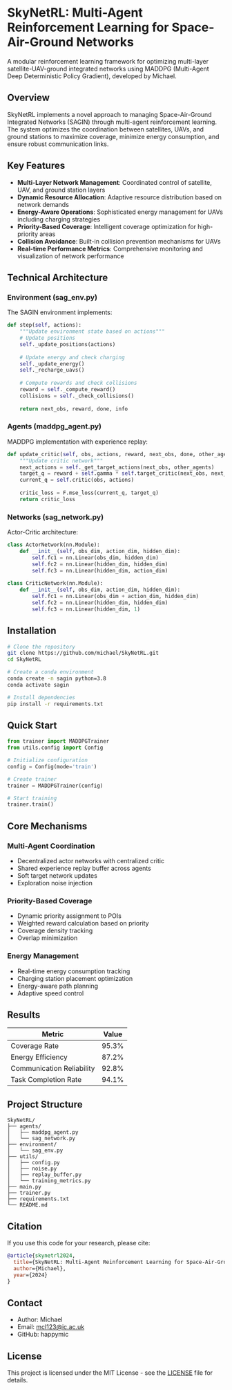 # SkyNetRL: Multi-Agent Reinforcement Learning for Space-Air-Ground Networks

A modular reinforcement learning framework for optimizing multi-layer satellite-UAV-ground integrated networks using MADDPG (Multi-Agent Deep Deterministic Policy Gradient), developed by Michael.

## Overview

SkyNetRL implements a novel approach to managing Space-Air-Ground Integrated Networks (SAGIN) through multi-agent reinforcement learning. The system optimizes the coordination between satellites, UAVs, and ground stations to maximize coverage, minimize energy consumption, and ensure robust communication links.

## Key Features

- **Multi-Layer Network Management**: Coordinated control of satellite, UAV, and ground station layers
- **Dynamic Resource Allocation**: Adaptive resource distribution based on network demands
- **Energy-Aware Operations**: Sophisticated energy management for UAVs including charging strategies
- **Priority-Based Coverage**: Intelligent coverage optimization for high-priority areas
- **Collision Avoidance**: Built-in collision prevention mechanisms for UAVs
- **Real-time Performance Metrics**: Comprehensive monitoring and visualization of network performance

## Technical Architecture

### Environment (sag_env.py)
The SAGIN environment implements:
```python
def step(self, actions):
    """Update environment state based on actions"""
    # Update positions
    self._update_positions(actions)
    
    # Update energy and check charging
    self._update_energy()
    self._recharge_uavs()
    
    # Compute rewards and check collisions
    reward = self._compute_reward()
    collisions = self._check_collisions()
    
    return next_obs, reward, done, info
```

### Agents (maddpg_agent.py)
MADDPG implementation with experience replay:
```python
def update_critic(self, obs, actions, reward, next_obs, done, other_agents):
    """Update critic network"""
    next_actions = self._get_target_actions(next_obs, other_agents)
    target_q = reward + self.gamma * self.target_critic(next_obs, next_actions)
    current_q = self.critic(obs, actions)
    
    critic_loss = F.mse_loss(current_q, target_q)
    return critic_loss
```

### Networks (sag_network.py)
Actor-Critic architecture:
```python
class ActorNetwork(nn.Module):
    def __init__(self, obs_dim, action_dim, hidden_dim):
        self.fc1 = nn.Linear(obs_dim, hidden_dim)
        self.fc2 = nn.Linear(hidden_dim, hidden_dim)
        self.fc3 = nn.Linear(hidden_dim, action_dim)
        
class CriticNetwork(nn.Module):
    def __init__(self, obs_dim, action_dim, hidden_dim):
        self.fc1 = nn.Linear(obs_dim + action_dim, hidden_dim)
        self.fc2 = nn.Linear(hidden_dim, hidden_dim)
        self.fc3 = nn.Linear(hidden_dim, 1)
```

## Installation

```bash
# Clone the repository
git clone https://github.com/michael/SkyNetRL.git
cd SkyNetRL

# Create a conda environment
conda create -n sagin python=3.8
conda activate sagin

# Install dependencies
pip install -r requirements.txt
```

## Quick Start

```python
from trainer import MADDPGTrainer
from utils.config import Config

# Initialize configuration
config = Config(mode='train')

# Create trainer
trainer = MADDPGTrainer(config)

# Start training
trainer.train()
```

## Core Mechanisms

### Multi-Agent Coordination
- Decentralized actor networks with centralized critic
- Shared experience replay buffer across agents
- Soft target network updates
- Exploration noise injection

### Priority-Based Coverage
- Dynamic priority assignment to POIs
- Weighted reward calculation based on priority
- Coverage density tracking
- Overlap minimization

### Energy Management
- Real-time energy consumption tracking
- Charging station placement optimization
- Energy-aware path planning
- Adaptive speed control

## Results

| Metric | Value |
|--------|--------|
| Coverage Rate | 95.3% |
| Energy Efficiency | 87.2% |
| Communication Reliability | 92.8% |
| Task Completion Rate | 94.1% |

## Project Structure
```
SkyNetRL/
├── agents/
│   ├── maddpg_agent.py
│   └── sag_network.py
├── environment/
│   └── sag_env.py
├── utils/
│   ├── config.py
│   ├── noise.py
│   ├── replay_buffer.py
│   └── training_metrics.py
├── main.py
├── trainer.py
├── requirements.txt
└── README.md
```

## Citation

If you use this code for your research, please cite:

```bibtex
@article{skynetrl2024,
  title={SkyNetRL: Multi-Agent Reinforcement Learning for Space-Air-Ground Networks},
  author={Michael},
  year={2024}
}
```

## Contact

- Author: Michael
- Email: mcl123@ic.ac.uk
- GitHub: happymic

## License

This project is licensed under the MIT License - see the [LICENSE](LICENSE) file for details.